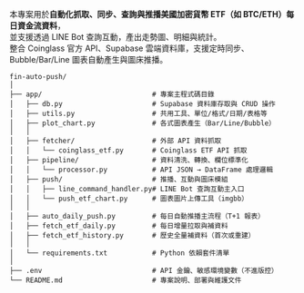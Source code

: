本專案用於**自動化抓取、同步、查詢與推播美國加密貨幣 ETF（如 BTC/ETH）每日資金流資料**，  
並支援透過 LINE Bot 查詢互動，產出走勢圖、明細與統計。  
整合 Coinglass 官方 API、Supabase 雲端資料庫，支援定時同步、Bubble/Bar/Line 圖表自動產生與圖床推播。

```
fin-auto-push/
│
├── app/                           # 專案主程式碼目錄
│   ├── db.py                      # Supabase 資料庫存取與 CRUD 操作
│   ├── utils.py                   # 共用工具、單位/格式/日期/表格等
│   ├── plot_chart.py              # 各式圖表產生（Bar/Line/Bubble）
│   │
│   ├── fetcher/                   # 外部 API 資料抓取
│   │   └── coinglass_etf.py       # Coinglass ETF API 抓取
│   ├── pipeline/                  # 資料清洗、轉換、欄位標準化
│   │   └── processor.py           # API JSON → DataFrame 處理邏輯
│   ├── push/                      # 推播、互動與圖床模組
│   │   ├── line_command_handler.py# LINE Bot 查詢互動主入口
│   │   └── push_etf_chart.py      # 圖表圖片上傳工具（imgbb）
│   │
│   ├── auto_daily_push.py         # 每日自動推播主流程（T+1 報表）
│   ├── fetch_etf_daily.py         # 每日增量拉取與補資料
│   ├── fetch_etf_history.py       # 歷史全量補資料（首次或重建）
│   │
│   └── requirements.txt           # Python 依賴套件清單
│
├── .env                           # API 金鑰、敏感環境變數（不進版控）
└── README.md                      # 專案說明、部署與維護文件
```
